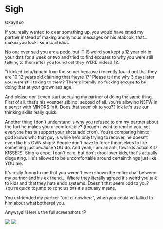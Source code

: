 # Sigh

Okay!! so

If you really wanted to clear something up, you would have dmed my partner instead of making anonymous messages on his atabook, that... makes you look like a total idiot.

No one ever said you are a pedo, but IT IS weird you kept a 12 year old in your dms for a week or two and tried to find excuses to why you were still talking to them after you found out they WERE indeed 12.

"i kicked kelp/boochi from the server because  i recently found out that they are 10-12 years old claiming that theyre 17" 
Please tell me why 3 days later you were still talking to them? There's literally no fucking excuse to be doing that at your grown ass age.

And please don't even start accusing my partner of doing the same thing. First of all, that's his younger sibling; second of all, you're allowing NSFW in a server with MINORS in it. Does that seem ok to you?? Idk let's use our thinking skills really quick.

Another thing I don't understand is why you refused to dm my partner about the fact he makes you uncomfortable? (though I want to remind you, not everyone has to support your shota addiction). You're comparing him to god knows who that guy is while he's only trying to recover, he doesn't even like his OWN ships? People don't have to force themselves to like something just because YOU do. And yeah, I am an anti, towards actual KID KISSERS. Ship to cope, I don't care, but don't drool over kids, that's actually disgusting. He's allowed to be uncomfortable around certain things just like YOU are.

It's really funny to me that you weren't even shown the entire chat between my partner and his ex friend... Where they literally agreed it's weird you talk to kids and that they hate endo systems. Doesn't that seem odd to you? You're quick to jump to conclusions it's actually insane.

You unfriended my partner "out of nowhere", when you could've talked to him about what bothered you.

Anyways!! Here's the full screenshots :P

<img src=https://files.catbox.moe/ne648y.jpg>
<img src=https://files.catbox.moe/7a55c5.jpg>
